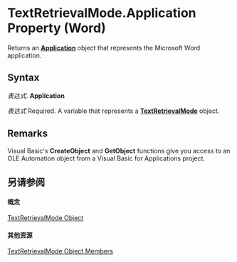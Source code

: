 
# TextRetrievalMode.Application Property (Word)

Returns an  **[Application](d1cf6f8f-4e88-bf01-93b4-90a83f79cb44.md)** object that represents the Microsoft Word application.


## Syntax

 _表达式_. **Application**

 _表达式_ Required. A variable that represents a **[TextRetrievalMode](b76ad3a6-efc2-4abb-abb4-b8128577bbf2.md)** object.


## Remarks

Visual Basic's  **CreateObject** and **GetObject** functions give you access to an OLE Automation object from a Visual Basic for Applications project.


## 另请参阅


#### 概念


[TextRetrievalMode Object](b76ad3a6-efc2-4abb-abb4-b8128577bbf2.md)
#### 其他资源


[TextRetrievalMode Object Members](http://msdn.microsoft.com/library/396684eb-f260-9e82-e8b5-14301c5e55c3%28Office.15%29.aspx)